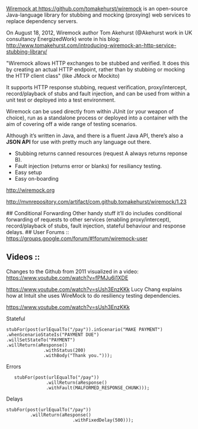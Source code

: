 <a target="_blank" href="https://github.com/tomakehurst/wiremock"> Wiremock at https://github.com/tomakehurst/wiremock</a>
is an open-source Java-language library for stubbing and mocking (proxying) web services 
to replace dependency servers.

On August 18, 2012, Wiremock author Tom Akehurst (@Akehurst work in UK consultancy EnergizedWork) 
wrote in his blog:
http://www.tomakehurst.com/introducing-wiremock-an-http-service-stubbing-library/

  "Wiremock allows HTTP exchanges to be stubbed and verified. 
  It does this by creating an actual HTTP endpoint, 
  rather than by stubbing or mocking the HTTP client class"
  (like JMock or Mockito)

It supports HTTP response stubbing, request verification, proxy/intercept, record/playback of stubs and fault injection, 
and can be used from within a unit test or deployed into a test environment.

Wiremock can be used directly from within JUnit (or your weapon of choice), 
run as a standalone process or deployed into a container with the aim of covering off a wide range of testing scenarios. 

Although it’s written in Java, and there is a fluent Java API,
there’s also a **JSON API** for use with pretty much any language out there.

  * Stubbing returns canned resources (request A always returns reponse B).
  * Fault injection (returns error or blanks) for resiliancy testing.
  * Easy setup
  * Easy on-boarding

<a target="_blank" href="http://wiremock.org/">http://wiremock.org</a>

http://mvnrepository.com/artifact/com.github.tomakehurst/wiremock/1.23

<a id="ConditionalForwarding">
## Conditional Forwarding</a>
Other handy stuff it’ll do includes conditional forwarding of requests to other services (enabling proxy/intercept), record/playback of stubs, fault injection, stateful behaviour and response delays.


<a id="UserForums">
## User Forums ::</a>

<a target="_blank" href="https://groups.google.com/forum/#!forum/wiremock-user">
https://groups.google.com/forum/#!forum/wiremock-user</a>


## Videos ::

Changes to the Github from 2011 visualized in a video:
https://www.youtube.com/watch?v=fPMJu6i1XDE

https://www.youtube.com/watch?v=sUsh3EnzKKk
Lucy Chang explains how at Intuit she uses WireMock to do resiliency testing dependencies.

https://www.youtube.com/watch?v=sUsh3EnzKKk


Stateful

  ```
stubFor(post(urlEqualTo("/pay")).inScenario("MAKE PAYMENT")
  .whenScenarioStateIs("PAYMENT DUE")                                     
  .willSetStateTo("PAYMENT")
  .willReturn(aResponse()
                .withStatus(200)
                .withBody("Thank you.")));
  ```
  
Errors

```
   stubFor(post(urlEqualTo("/pay"))
               .willReturn(aResponse()
               .withFault(MALFORMED_RESPONSE_CHUNK)));
  ```
  
Delays

  ```
stubFor(post(urlEqualTo("/pay"))
           .willReturn(aResponse()
                           .withFixedDelay(500)));
  ```
